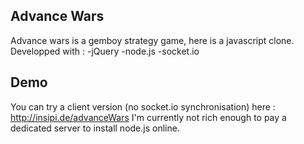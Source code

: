 ﻿Advance Wars
-----------
Advance wars is a gemboy strategy game, here is a javascript clone.
Developped with :
-jQuery
-node.js
-socket.io 

Demo
-----------
You can try a client version (no socket.io synchronisation) here : http://insipi.de/advanceWars
I'm currently not rich enough to pay a dedicated server to install node.js online.
